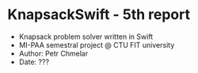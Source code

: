 # KnapsackSwift - 5th report

- Knapsack problem solver written in Swift
- MI-PAA semestral project @ CTU FIT university
- Author: Petr Chmelar
- Date: ???
